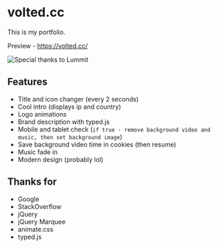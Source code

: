 # volted.cc
This is my portfolio.

Preview - https://volted.cc/

![Special thanks to Lummit](https://madewithlove.now.sh/pl?heart=true)

## Features
* Title and icon changer (every 2 seconds)
* Cool intro (displays ip and country)
* Logo animations
* Brand description with typed.js
* Mobile and tablet check (`if true - remove background video and music, then set background image`)
* Save background video time in cookies (then resume)
* Music fade in
* Modern design (probably lol)


## Thanks for
* Google
* StackOverflow
* jQuery
* jQuery Marquee
* animate.css
* typed.js
